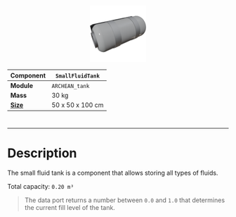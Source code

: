 <p align="center">
  <img src="SmallFluidTank.png" />
</p>

|Component|`SmallFluidTank`|
|---|---|
|**Module**|`ARCHEAN_tank`|
|**Mass**|30 kg|
|[**Size**](# "Based on the component's occupancy in a fixed 25cm grid.")|50 x 50 x 100 cm|
#
---

# Description
The small fluid tank is a component that allows storing all types of fluids.

Total capacity: `0.20 m³`

> The data port returns a number between `0.0` and `1.0` that determines the current fill level of the tank.
